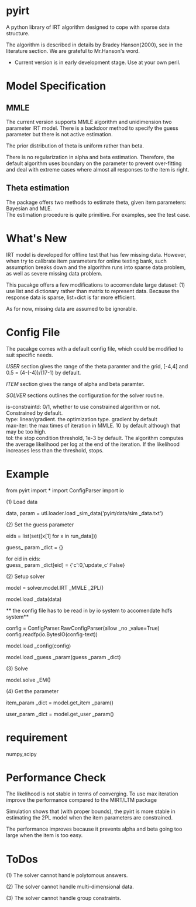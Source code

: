 pyirt
=====

A python library of IRT algorithm designed to cope with sparse data structure.

The algorithm is described in details by Bradey Hanson(2000), see in the
literature section. We are grateful to Mr.Hanson's word.

- Current version is in early development stage. Use at your own peril.


Model Specification
===================

## MMLE
The current version supports MMLE algorithm and unidimension two parameter
IRT model. There is a backdoor method to specify the guess parameter but there
is not active estimation.

The prior distribution of theta is uniform rather than beta.

There is no regularization in alpha and beta estimation. Therefore, the default
algorithm uses boundary on the parameter to prevent over-fitting and deal with
extreme cases where almost all responses to the item is right.

## Theta estimation
The package offers two methods to estimate theta, given item parameters: Bayesian and MLE. <br>
The estimation procedure is quite primitive. For examples, see the test case.  

What's New
==========

IRT model is developed for offline test that has few missing data. However,
when try to calibrate item parameters for online testing bank, such assumption
breaks down and the algorithm runs into sparse data problem, as well as severe
missing data problem.

This pacakge offers a few modifications to accomendate large dataset:
(1) use list and dictionary rather than matrix to represent data. Because the
response data is sparse, list+dict is far more efficient.

As for now, missing data are assumed to be ignorable.

Config File
===========
The pacakge comes with a default config file, which could be modified to suit
specific needs.

*USER* section gives the range of the theta paramter and the grid, [-4,4] and
0.5 = (4-(-4))/(17-1) by default.

*ITEM* section gives the range of alpha and beta paramter.

*SOLVER* sections outlines the configuration for the solver routine. 

is-constraintd: 0/1, whether to use constrained algorithm or not. Constrained
by default.<br>
type: linear/gradient. the optimization type. gradient by default<br>
max-iter: the max times of iteration in MMLE. 10 by default although that may
be too high.<br>
tol: the stop condition threshold, 1e-3 by default. The algorithm computes the
average likelihood per log at the end of the iteration. If the likelihood
increases less than the threshold, stops.

Example
=========
from pyirt import *
import ConfigParser
import io

(1) Load data

data, param = utl.loader.load _sim_data('pyirt/data/sim _data.txt')

(2) Set the guess parameter

eids = list(set([x[1] for x in run_data]))

guess_ param _dict = {}

for eid in eids:<br>
    guess_ param _dict[eid] = {'c':0,'update_c':False}


(2) Setup solver

model = solver.model.IRT _MMLE _2PL()

model.load _data(data)

** the config file has to be read in by io system to accomendate hdfs system** 

config = ConfigParser.RawConfigParser(allow _no _value=True)
config.readfp(io.BytesIO(config-text))

model.load _config(config)

model.load _guess _param(guess _param _dict)

(3) Solve

model.solve _EM()

(4) Get the parameter

item_param _dict = model.get_item _param()

user_param _dict = model.get_user _param()


requirement
===========
numpy,scipy




Performance Check
=======
The likelihood is not stable in terms of converging. 
To use max iteration improve the performance compared to the MIRT/LTM package

Simulation shows that (with proper bounds), the pyirt is more stable in
estimating the 2PL model when the item parameters are constrained.

The performance improves because it prevents alpha and beta going too
large when the item is too easy. 



ToDos
===========

(1) The solver cannot handle polytomous answers.

(2) The solver cannot handle multi-dimensional data.

(3) The solver cannot handle group constraints.
